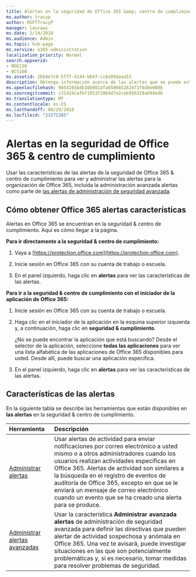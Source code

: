 ```yaml
---
title: Alertas en la seguridad de Office 365 &amp; centro de cumplimiento
ms.author: tracyp
author: MSFTTracyP
manager: laurawi
ms.date: 2/14/2018
ms.audience: Admin
ms.topic: hub-page
ms.service: o365-administration
localization_priority: Normal
search.appverid:
- MOE150
- BCS160
ms.assetid: 2bb4e7c0-5f7f-4144-b647-cc6a956aaa53
description: Obtenga información acerca de las alertas que se puede establecer para ayudar con la seguridad en Office 365.
ms.openlocfilehash: 9854192bdb108981dfa650685262471f8d8e000b
ms.sourcegitcommit: c31424cafbf1953f2864d7e2ceb95b329a694edb
ms.translationtype: MT
ms.contentlocale: es-ES
ms.lasthandoff: 08/29/2018
ms.locfileid: "23272285"
---
```

# <a name="alerts-in-the-office-365-security-amp-compliance-center"></a>Alertas en la seguridad de Office 365 &amp; centro de cumplimiento

Usar las características de las alertas de la seguridad de Office 365 &amp; centro de cumplimiento para ver y administrar las alertas para la organización de Office 365, incluida la administración avanzada alertas como parte de [las alertas de administración de seguridad avanzada](office-365-cas-overview.md).
  
## <a name="how-to-get-to-the-office-365-alerts-features"></a>Cómo obtener Office 365 alertas características

Alertas en Office 365 se encuentran en la seguridad &amp; centro de cumplimiento. Aquí es cómo llegar a la página.
  
 **Para ir directamente a la seguridad &amp; centro de cumplimiento:**
  
1. Vaya a [https://protection.office.com](https://protection.office.com).
    
2. Inicie sesión en Office 365 con su cuenta de trabajo o escuela. 
    
3. En el panel izquierdo, haga clic en **alertas** para ver las características de las alertas. 
    
 **Para ir a la seguridad &amp; centro de cumplimiento con el iniciador de la aplicación de Office 365:**
  
1. Inicie sesión en Office 365 con su cuenta de trabajo o escuela. 
    
2. Haga clic en el iniciador de la aplicación en la esquina superior izquierda y, a continuación, haga clic en **seguridad &amp; cumplimiento**.
    
    ¿No se puede encontrar la aplicación que está buscando? Desde el selector de la aplicación, seleccione **todas las aplicaciones** para ver una lista alfabética de las aplicaciones de Office 365 disponibles para usted. Desde allí, puede buscar una aplicación específica. 
    
3. En el panel izquierdo, haga clic en **alertas** para ver las características de las alertas. 
    
## <a name="alerts-features"></a>Características de las alertas

En la siguiente tabla se describe las herramientas que están disponibles en **las alertas** en la seguridad &amp; centro de cumplimiento. 
  
|**Herramienta**|**Descripción**|
|:-----|:-----|
|[Administrar alertas](create-activity-alerts.md) <br/> |Usar alertas de actividad para enviar notificaciones por correo electrónico a usted mismo o a otros administradores cuando los usuarios realizan actividades específicas en Office 365. Alertas de actividad son similares a la búsqueda en el registro de eventos de auditoría de Office 365, excepto en que se le enviará un mensaje de correo electrónico cuando un evento que se ha creado una alerta para se produce.  <br/> |
|[Administrar alertas avanzadas](office-365-cas-overview.md) <br/> |Usar la característica **Administrar avanzada alertas** de administración de seguridad avanzada para definir las directivas que pueden alertar de actividad sospechosa y anómala en Office 365. Una vez te avisará, puede investigar situaciones en las que son potencialmente problemáticas y, si es necesario, tomar medidas para resolver problemas de seguridad.<br/> |
   

